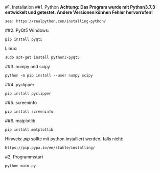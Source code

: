 #1. Installation
##1. Python
**Achtung: 
Das Program wurde mit Python3.7.3 entwickelt und getestet. 
Andere Versionen können Fehler hervorrufen!**

    see: https://realpython.com/installing-python/ 
##2. PyQt5
Windows:
    
    pip install pyqt5

Linux:

    sudo apt-get install python3-pyqt5

##3. numpy and scipy

    python -m pip install --user numpy scipy

##4. pyclipper

    pip install pyclipper

##5. screeninfo

    pip install screeninfo

##6. matplotlib
    
    pip install matplotlib


Hinweis: _pip_ sollte mit python installiert werden, falls nicht:

    https://pip.pypa.io/en/stable/installing/

#2. Programmstart

    python main.py